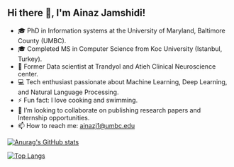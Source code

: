 Hi there 👋, I'm Ainaz Jamshidi!
---
<!---I am a PhD candidate in information systems at UMBC. I did my masters in the computer science program at Koc University (Istanbul, Turkey). My research areas generally lie in data science, Machine learning, deep learning and Reinforcement learning. My current research projects mainly focus on geneerative AI for healthcare applications. 
--->
- 🎓 PhD in Information systems at the University of Maryland, Baltimore County (UMBC).
- 🎓 Completed MS in Computer Science from Koc University (Istanbul, Turkey).
- 💼 Former Data scientist at Trandyol and Atieh Clinical Neuroscience center.
- 💻 Tech enthusiast passionate about Machine Learning, Deep Learning, and Natural Language Processing.
- ⚡ Fun fact: I love cooking and swimming.
- 💞️ I’m looking to collaborate on publishing research papers and Internship opportunities.
- 📫 How to reach me: ainazj1@umbc.edu

[![Anurag's GitHub stats](https://github-readme-stats.vercel.app/api?username=ajam74001)](https://github.com/anuraghazra/github-readme-stats)

[![Top Langs](https://github-readme-stats.vercel.app/api/top-langs/?username=ajam74001)](https://github.com/anuraghazra/github-readme-stats)

<!---
- 👋 Hi, I’m @ajam74001
- 👀 I’m interested in ...
- 🌱 I’m currently learning ...
- 💞️ I’m looking to collaborate on ...
- 📫 How to reach me ...
ajam74001/ajam74001 is a ✨ special ✨ repository because its `README.md` (this file) appears on your GitHub profile.
You can click the Preview link to take a look at your changes.
--->
